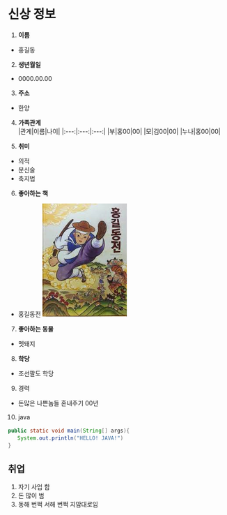 # 신상 정보
1. __이름__   
 * 홍길동

2. __생년월일__   
 * 0000.00.00

3. __주소__   
 * 한양

4. __가족관계__   
   |관계|이름|나이|
   |:---:|:---:|:---:|
   |부|홍00|00|
   |모|김00|00|
   |누나|홍00|00|

5. __취미__   
 * 의적
 * 분신술
 * 축지법

6. __좋아하는 책__   
 * 홍길동전
![홍길동](my-hs-project/../a.jpg)

7. __좋아하는 동물__   
 * 멧돼지

8. __학당__   
 * 조선팔도 학당

9. 경력
 * 돈많은 나쁜놈들 혼내주기 00년  

10. java
~~~java
public static void main(String[] args){
   System.out.println("HELLO! JAVA!")
}
~~~

## 취업
1. 자기 사업 함
2. 돈 많이 범
3. 동해 번쩍 서해 번쩍 지맘대로임
   
